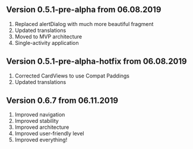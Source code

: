 Version 0.5.1-pre-alpha from 06.08.2019
----------------------------------------------------------------------------------------------------
1. Replaced alertDialog with much more beautiful fragment
2. Updated translations
3. Moved to MVP architecture
4. Single-activity application

Version 0.5.1-pre-alpha-hotfix from 06.08.2019
----------------------------------------------------------------------------------------------------
1. Corrected CardViews to use Compat Paddings
2. Updated translations

Version 0.6.7 from 06.11.2019
----------------------------------------------------------------------------------------------------
1. Improved navigation
2. Improved stability
3. Improved architecture
4. Improved user-friendly level
5. Improved everything!